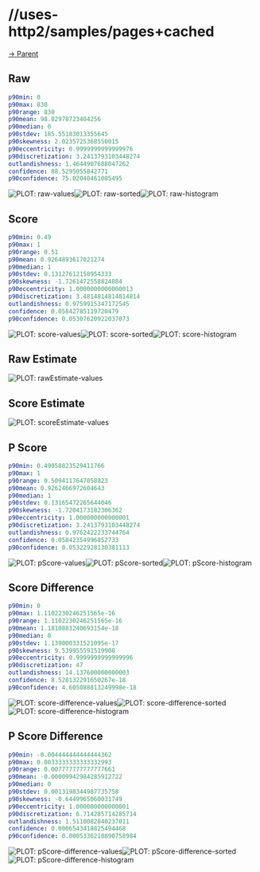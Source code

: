
# //uses-http2/samples/pages+cached

[→ Parent](../..)


## Raw


```yaml
p90min: 0
p90max: 830
p90range: 830
p90mean: 98.82978723404256
p90median: 0
p90stdev: 185.55183013355645
p90skewness: 2.0235725368550015
p90eccentricity: 0.9999999999999976
p90discretization: 3.2413793103448274
outlandishness: 1.4644907688047262
confidence: 88.5295055842771
p90confidence: 75.02040461085495

```

![PLOT: raw-values](./raw/values.svg)![PLOT: raw-sorted](./raw/sorted.svg)![PLOT: raw-histogram](./raw/histogram.svg)
## Score


```yaml
p90min: 0.49
p90max: 1
p90range: 0.51
p90mean: 0.9264893617021274
p90median: 1
p90stdev: 0.13127612158954333
p90skewness: -1.7261472558824884
p90eccentricity: 1.0000000000000013
p90discretization: 3.4814814814814814
outlandishness: 0.9759915347172545
confidence: 0.05842785119720479
p90confidence: 0.05307620922037073

```

![PLOT: score-values](./score/values.svg)![PLOT: score-sorted](./score/sorted.svg)![PLOT: score-histogram](./score/histogram.svg)
## Raw Estimate

![PLOT: rawEstimate-values](./rawEstimate/values.svg)
## Score Estimate

![PLOT: scoreEstimate-values](./scoreEstimate/values.svg)
## P Score


```yaml
p90min: 0.49058823529411766
p90max: 1
p90range: 0.5094117647058823
p90mean: 0.9262466972604643
p90median: 1
p90stdev: 0.13165472265644046
p90skewness: -1.7204173182306362
p90eccentricity: 1.000000000000001
p90discretization: 3.2413793103448274
outlandishness: 0.9762422233744764
confidence: 0.05842354996852733
p90confidence: 0.05322928130381113

```

![PLOT: pScore-values](./pScore/values.svg)![PLOT: pScore-sorted](./pScore/sorted.svg)![PLOT: pScore-histogram](./pScore/histogram.svg)
## Score Difference


```yaml
p90min: 0
p90max: 1.1102230246251565e-16
p90range: 1.1102230246251565e-16
p90mean: 1.1810883240693154e-18
p90median: 0
p90stdev: 1.139000331521095e-17
p90skewness: 9.539955591519908
p90eccentricity: 0.9999999999999996
p90discretization: 47
outlandishness: 14.137600000000003
confidence: 8.528132291650267e-18
p90confidence: 4.605088813249998e-18

```

![PLOT: score-difference-values](./score-difference/values.svg)![PLOT: score-difference-sorted](./score-difference/sorted.svg)![PLOT: score-difference-histogram](./score-difference/histogram.svg)
## P Score Difference


```yaml
p90min: -0.004444444444444362
p90max: 0.0033333333333332993
p90range: 0.007777777777777661
p90mean: -0.00009942984285912722
p90median: 0
p90stdev: 0.0013198344987735758
p90skewness: -0.6449965060031749
p90eccentricity: 1.000000000000001
p90discretization: 6.714285714285714
outlandishness: 1.5110082840237011
confidence: 0.0006543418825494468
p90confidence: 0.0005336218890758984

```

![PLOT: pScore-difference-values](./pScore-difference/values.svg)![PLOT: pScore-difference-sorted](./pScore-difference/sorted.svg)![PLOT: pScore-difference-histogram](./pScore-difference/histogram.svg)